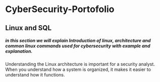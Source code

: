 # CyberSecurity-Portofolio
## Linux and SQL
##### in this section we will explain Introduction of linux, architecture and common linux commands used for cybersecurity with example and explanation. 
Understanding the Linux architecture is important for a security analyst. When you understand how a system is organized, it makes it easier to understand how it functions.

